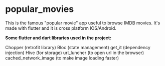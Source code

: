 # popular_movies

This is the famous "popular movie" app useful to browse IMDB movies.
It's made with flutter and it is cross platform IOS/Android.

**Some flutter and dart libraries used in the project:**

Chopper (retrofit library)
Bloc (state management)
get_it (dependency injection)
Hive (for storage)
url_luncher  (to open url in the browser)
cached_network_image (to make image loading faster)

